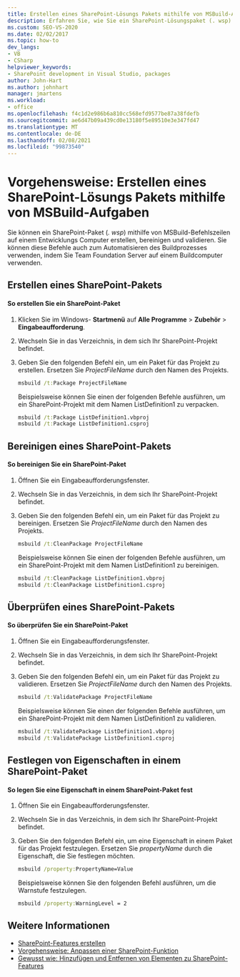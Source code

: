```yaml
---
title: Erstellen eines SharePoint-Lösungs Pakets mithilfe von MSBuild-Aufgaben
description: Erfahren Sie, wie Sie ein SharePoint-Lösungspaket (. wsp) mithilfe von MSBuild-Befehlszeilen auf einem Entwicklungs Computer erstellen, bereinigen und validieren.
ms.custom: SEO-VS-2020
ms.date: 02/02/2017
ms.topic: how-to
dev_langs:
- VB
- CSharp
helpviewer_keywords:
- SharePoint development in Visual Studio, packages
author: John-Hart
ms.author: johnhart
manager: jmartens
ms.workload:
- office
ms.openlocfilehash: f4c1d2e986b6a810cc568efd9577be87a38fdefb
ms.sourcegitcommit: ae6d47b09a439cd0e13180f5e89510e3e347fd47
ms.translationtype: MT
ms.contentlocale: de-DE
ms.lasthandoff: 02/08/2021
ms.locfileid: "99873540"
---
```

# <a name="how-to-create-a-sharepoint-solution-package-by-using-msbuild-tasks"></a>Vorgehensweise: Erstellen eines SharePoint-Lösungs Pakets mithilfe von MSBuild-Aufgaben
  Sie können ein SharePoint-Paket (*. wsp*) mithilfe von MSBuild-Befehlszeilen auf einem Entwicklungs Computer erstellen, bereinigen und validieren. Sie können diese Befehle auch zum Automatisieren des Buildprozesses verwenden, indem Sie Team Foundation Server auf einem Buildcomputer verwenden.

## <a name="build-a-sharepoint-package"></a>Erstellen eines SharePoint-Pakets

#### <a name="to-build-a-sharepoint-package"></a>So erstellen Sie ein SharePoint-Paket

1. Klicken Sie im Windows- **Startmenü** auf **Alle Programme**  >  **Zubehör**  >  **Eingabeaufforderung**.

2. Wechseln Sie in das Verzeichnis, in dem sich Ihr SharePoint-Projekt befindet.

3. Geben Sie den folgenden Befehl ein, um ein Paket für das Projekt zu erstellen. Ersetzen Sie *ProjectFileName* durch den Namen des Projekts.

    ```cmd
    msbuild /t:Package ProjectFileName
    ```

     Beispielsweise können Sie einen der folgenden Befehle ausführen, um ein SharePoint-Projekt mit dem Namen ListDefinition1 zu verpacken.

    ```cmd
    msbuild /t:Package ListDefinition1.vbproj
    msbuild /t:Package ListDefinition1.csproj
    ```

## <a name="clean-a-sharepoint-package"></a>Bereinigen eines SharePoint-Pakets

#### <a name="to-clean-a-sharepoint-package"></a>So bereinigen Sie ein SharePoint-Paket

1. Öffnen Sie ein Eingabeaufforderungsfenster.

2. Wechseln Sie in das Verzeichnis, in dem sich Ihr SharePoint-Projekt befindet.

3. Geben Sie den folgenden Befehl ein, um ein Paket für das Projekt zu bereinigen. Ersetzen Sie *ProjectFileName* durch den Namen des Projekts.

    ```cmd
    msbuild /t:CleanPackage ProjectFileName
    ```

     Beispielsweise können Sie einen der folgenden Befehle ausführen, um ein SharePoint-Projekt mit dem Namen ListDefinition1 zu bereinigen.

    ```cmd
    msbuild /t:CleanPackage ListDefinition1.vbproj
    msbuild /t:CleanPackage ListDefinition1.csproj
    ```

## <a name="validate-a-sharepoint-package"></a>Überprüfen eines SharePoint-Pakets

#### <a name="to-validate-a-sharepoint-package"></a>So überprüfen Sie ein SharePoint-Paket

1. Öffnen Sie ein Eingabeaufforderungsfenster.

2. Wechseln Sie in das Verzeichnis, in dem sich Ihr SharePoint-Projekt befindet.

3. Geben Sie den folgenden Befehl ein, um ein Paket für das Projekt zu validieren. Ersetzen Sie *ProjectFileName* durch den Namen des Projekts.

    ```cmd
    msbuild /t:ValidatePackage ProjectFileName
    ```

     Beispielsweise können Sie einen der folgenden Befehle ausführen, um ein SharePoint-Projekt mit dem Namen ListDefinition1 zu validieren.

    ```cmd
    msbuild /t:ValidatePackage ListDefinition1.vbproj
    msbuild /t:ValidatePackage ListDefinition1.csproj
    ```

## <a name="set-properties-in-a-sharepoint-package"></a>Festlegen von Eigenschaften in einem SharePoint-Paket

#### <a name="to-set-a-property-in-a-sharepoint-package"></a>So legen Sie eine Eigenschaft in einem SharePoint-Paket fest

1. Öffnen Sie ein Eingabeaufforderungsfenster.

2. Wechseln Sie in das Verzeichnis, in dem sich Ihr SharePoint-Projekt befindet.

3. Geben Sie den folgenden Befehl ein, um eine Eigenschaft in einem Paket für das Projekt festzulegen. Ersetzen Sie *propertyName* durch die Eigenschaft, die Sie festlegen möchten.

    ```cmd
    msbuild /property:PropertyName=Value
    ```

     Beispielsweise können Sie den folgenden Befehl ausführen, um die Warnstufe festzulegen.

    ```cmd
    msbuild /property:WarningLevel = 2
    ```

## <a name="see-also"></a>Weitere Informationen
- [SharePoint-Features erstellen](../sharepoint/creating-sharepoint-features.md)
- [Vorgehensweise: Anpassen einer SharePoint-Funktion](../sharepoint/how-to-customize-a-sharepoint-feature.md)
- [Gewusst wie: Hinzufügen und Entfernen von Elementen zu SharePoint-Features](../sharepoint/how-to-add-and-remove-items-to-sharepoint-features.md)
